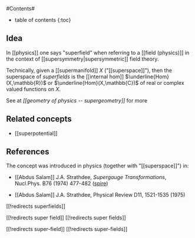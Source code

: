 
#Contents#
* table of contents
{:toc}

## Idea

In [[physics]] one says "superfield" when referring to a [[field (physics)]] in the context of [[supersymmetry|supersymmetric]] field theory.

Technically, given a [[supermanifold]] $X$ ("[[superspace]]"), then the superspace of _superfields_ is the [[internal hom]] $\underline{Hom}(X,\mathbb{R})$ or $\underline{Hom}(X,\mathbb{C})$ of real or complex valued functions on $X$.

See at _[[geometry of physics -- supergeometry]]_ for more

## Related concepts

* [[superpotential]]

## References

The concept was introduced in physics (together with "[[superspace]]") in:

* [[Abdus Salam]] J.A. Strathdee, _Supergauge Transformations_, Nucl.Phys. B76 (1974) 477-482 ([spire](http://inspirehep.net/record/89208))

* [[Abdus Salam]] J.A. Strathdee, Physical Review D11, 1521-1535 (1975)

[[!redirects superfields]]


[[!redirects super field]]
[[!redirects super fields]]

[[!redirects super-field]]
[[!redirects super-fields]]